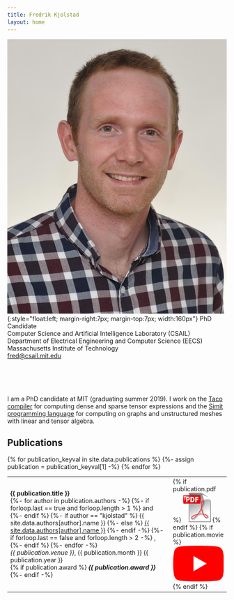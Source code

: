 ```yaml
---
title: Fredrik Kjolstad
layout: home
---
```


![Fredrik Kjolstad](/assets/fred.jpg){:style="float:left; margin-right:7px; margin-top:7px; width:160px"}
PhD Candidate<br/>
Computer Science and Artificial Intelligence Laboratory (CSAIL)<br/>
Department of Electrical Engineering and Computer Science (EECS)<br/>
Massachusetts Institute of Technology<br/>
<fred@csail.mit.edu>
<br/><br/><br/><br/><br/>

I am a PhD candidate at MIT (graduating summer 2019).  I work on the
[Taco compiler](http://tensor-compiler.org) for computing dense and
sparse tensor expressions and the [Simit programming
language](http://simit-lang.org) for computing on graphs and
unstructured meshes with linear and tensor algebra.


## Publications
<table border="0">
  {% for publication_keyval in site.data.publications %}
    <tr>
      {%- assign publication = publication_keyval[1] -%}
      <td>
        <b>{{ publication.title }}</b><br/>
        {%- for author in publication.authors -%}
          {%- if forloop.last == true and forloop.length > 1 %}
            and
          {%- endif %}
          {%- if author == "kjolstad" %}
            {{ site.data.authors[author].name }}
          {%- else %}
            <a href="{{- site.data.authors[author].site }}">{{ site.data.authors[author].name }}</a>
          {%- endif -%}
          {%- if forloop.last == false and forloop.length > 2 -%}
            ,
          {%- endif %}
        {%- endfor -%}<br/>
        <i>{{ publication.venue }}</i>, {{ publication.month }} {{ publication.year }} <br/>
        {% if publication.award %}
          <i><b>{{ publication.award }}</b></i><br/>
        {%- endif -%}
      </td>
      <td valign="top" width="20">
        {% if publication.pdf %}
          <a href="{{ publication.pdf }}"><img src="/assets/pdf.png" alt="pdf" /></a>
        {% endif %}
        {% if publication.movie %}
          <a href="{{ publication.movie }}"><img src="/assets/movie.png" alt="youtube" /></a>
        {% endif %}
      </td>
    </tr>
{% endfor %}
</table>

<!--
## Press
-->

<!--
## Awards
-->
